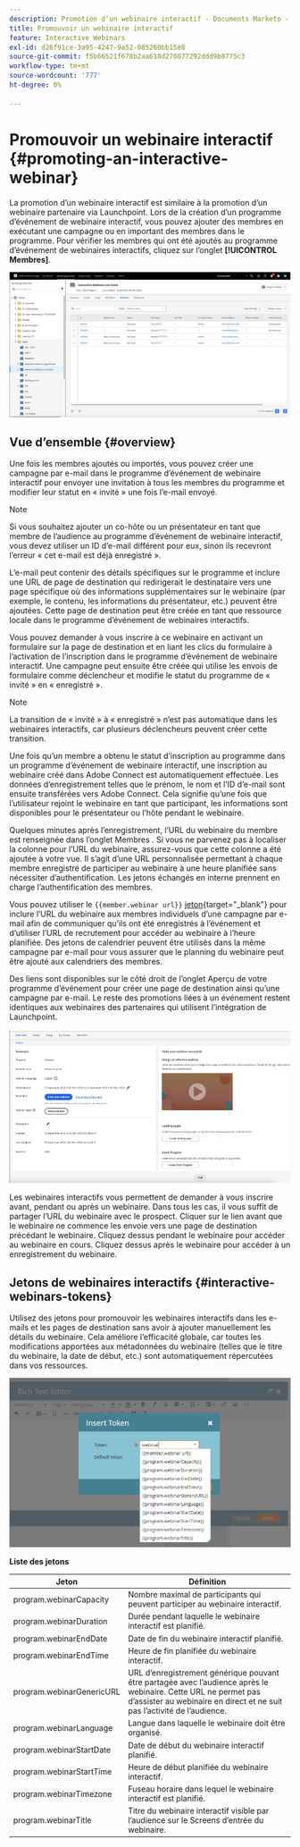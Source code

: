 ```yaml
---
description: Promotion d’un webinaire interactif - Documents Marketo - Documentation du produit
title: Promouvoir un webinaire interactif
feature: Interactive Webinars
exl-id: d26f91ce-3a95-4247-9a52-085260bb15e8
source-git-commit: f5b66521f678b2aa618d270077292ddd9b8775c3
workflow-type: tm+mt
source-wordcount: '777'
ht-degree: 0%

---
```


# Promouvoir un webinaire interactif {#promoting-an-interactive-webinar}

La promotion d’un webinaire interactif est similaire à la promotion d’un webinaire partenaire via Launchpoint. Lors de la création d’un programme d’événement de webinaire interactif, vous pouvez ajouter des membres en exécutant une campagne ou en important des membres dans le programme. Pour vérifier les membres qui ont été ajoutés au programme d’événement de webinaires interactifs, cliquez sur l’onglet **[!UICONTROL Membres]**.

![](assets/promoting-an-interactive-webinar-1.png)

## Vue d’ensemble {#overview}

Une fois les membres ajoutés ou importés, vous pouvez créer une campagne par e-mail dans le programme d’événement de webinaire interactif pour envoyer une invitation à tous les membres du programme et modifier leur statut en « invité » une fois l’e-mail envoyé.

>[!NOTE]
>
>Si vous souhaitez ajouter un co-hôte ou un présentateur en tant que membre de l’audience au programme d’événement de webinaire interactif, vous devez utiliser un ID d’e-mail différent pour eux, sinon ils recevront l’erreur « cet e-mail est déjà enregistré ».

L’e-mail peut contenir des détails spécifiques sur le programme et inclure une URL de page de destination qui redirigerait le destinataire vers une page spécifique où des informations supplémentaires sur le webinaire (par exemple, le contenu, les informations du présentateur, etc.) peuvent être ajoutées. Cette page de destination peut être créée en tant que ressource locale dans le programme d’événement de webinaires interactifs.

Vous pouvez demander à vous inscrire à ce webinaire en activant un formulaire sur la page de destination et en liant les clics du formulaire à l’activation de l’inscription dans le programme d’événement de webinaire interactif. Une campagne peut ensuite être créée qui utilise les envois de formulaire comme déclencheur et modifie le statut du programme de « invité » en « enregistré ».

>[!NOTE]
>
>La transition de « invité » à « enregistré » n’est pas automatique dans les webinaires interactifs, car plusieurs déclencheurs peuvent créer cette transition.

Une fois qu’un membre a obtenu le statut d’inscription au programme dans un programme d’événement de webinaire interactif, une inscription au webinaire créé dans Adobe Connect est automatiquement effectuée. Les données d’enregistrement telles que le prénom, le nom et l’ID d’e-mail sont ensuite transférées vers Adobe Connect. Cela signifie qu’une fois que l’utilisateur rejoint le webinaire en tant que participant, les informations sont disponibles pour le présentateur ou l’hôte pendant le webinaire.

Quelques minutes après l’enregistrement, l’URL du webinaire du membre est renseignée dans l’onglet Membres . Si vous ne parvenez pas à localiser la colonne pour l’URL du webinaire, assurez-vous que cette colonne a été ajoutée à votre vue. Il s’agit d’une URL personnalisée permettant à chaque membre enregistré de participer au webinaire à une heure planifiée sans nécessiter d’authentification. Les jetons échangés en interne prennent en charge l’authentification des membres.

Vous pouvez utiliser le `{{member.webinar url}}` [jeton](/help/marketo/product-docs/demand-generation/landing-pages/personalizing-landing-pages/tokens-overview.md){target="_blank"} pour inclure l’URL du webinaire aux membres individuels d’une campagne par e-mail afin de communiquer qu’ils ont été enregistrés à l’événement et d’utiliser l’URL de recrutement pour accéder au webinaire à l’heure planifiée. Des jetons de calendrier peuvent être utilisés dans la même campagne par e-mail pour vous assurer que le planning du webinaire peut être ajouté aux calendriers des membres.

Des liens sont disponibles sur le côté droit de l’onglet Aperçu de votre programme d’événement pour créer une page de destination ainsi qu’une campagne par e-mail. Le reste des promotions liées à un événement restent identiques aux webinaires des partenaires qui utilisent l’intégration de Launchpoint.

![](assets/promoting-an-interactive-webinar-2.png)

Les webinaires interactifs vous permettent de demander à vous inscrire avant, pendant ou après un webinaire. Dans tous les cas, il vous suffit de partager l’URL du webinaire avec le prospect. Cliquer sur le lien avant que le webinaire ne commence les envoie vers une page de destination précédant le webinaire. Cliquez dessus pendant le webinaire pour accéder au webinaire en cours. Cliquez dessus après le webinaire pour accéder à un enregistrement du webinaire.

## Jetons de webinaires interactifs {#interactive-webinars-tokens}

Utilisez des jetons pour promouvoir les webinaires interactifs dans les e-mails et les pages de destination sans avoir à ajouter manuellement les détails du webinaire. Cela améliore l’efficacité globale, car toutes les modifications apportées aux métadonnées du webinaire (telles que le titre du webinaire, la date de début, etc.) sont automatiquement répercutées dans vos ressources.

![](assets/promoting-an-interactive-webinar-3.png)

**Liste des jetons**

<table><thead>
  <tr>
    <th>Jeton</th>
    <th>Définition</th>
  </tr></thead>
<tbody>
  <tr>
    <td>program.webinarCapacity</td>
    <td>Nombre maximal de participants qui peuvent participer au webinaire interactif.</td>
  </tr>
  <tr>
    <td>program.webinarDuration</td>
    <td>Durée pendant laquelle le webinaire interactif est planifié.</td>
  </tr>
  <tr>
    <td>program.webinarEndDate</td>
    <td>Date de fin du webinaire interactif planifié.</td>
  </tr>
  <tr>
    <td>program.webinarEndTime</td>
    <td>Heure de fin planifiée du webinaire interactif.</td>
  </tr>
  <tr>
    <td>program.webinarGenericURL</td>
    <td>URL d’enregistrement générique pouvant être partagée avec l’audience après le webinaire. Cette URL ne permet pas d’assister au webinaire en direct et ne suit pas l’activité de l’audience.</td>
  </tr>
  <tr>
    <td>program.webinarLanguage</td>
    <td>Langue dans laquelle le webinaire doit être organisé.</td>
  </tr>
  <tr>
    <td>program.webinarStartDate</td>
    <td>Date de début du webinaire interactif planifié.</td>
  </tr>
  <tr>
    <td>program.webinarStartTime</td>
    <td>Heure de début planifiée du webinaire interactif.</td>
  </tr>
  <tr>
    <td>program.webinarTimezone</td>
    <td>Fuseau horaire dans lequel le webinaire interactif est planifié.</td>
  </tr>
  <tr>
    <td>program.webinarTitle</td>
    <td>Titre du webinaire interactif visible par l’audience sur le Screens d’entrée du webinaire.</td>
  </tr>
</tbody></table>
